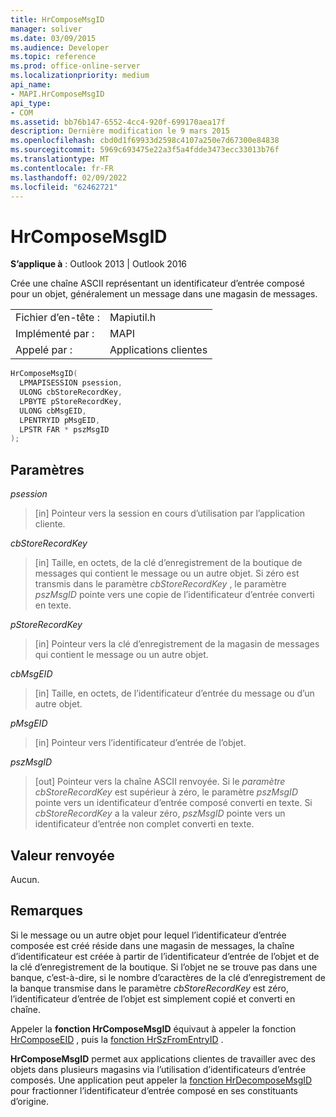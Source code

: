```yaml
---
title: HrComposeMsgID
manager: soliver
ms.date: 03/09/2015
ms.audience: Developer
ms.topic: reference
ms.prod: office-online-server
ms.localizationpriority: medium
api_name:
- MAPI.HrComposeMsgID
api_type:
- COM
ms.assetid: bb76b147-6552-4cc4-920f-699170aea17f
description: Dernière modification le 9 mars 2015
ms.openlocfilehash: cbd0d1f69933d2598c4107a250e7d67300e84838
ms.sourcegitcommit: 5969c693475e22a3f5a4fdde3473ecc33013b76f
ms.translationtype: MT
ms.contentlocale: fr-FR
ms.lasthandoff: 02/09/2022
ms.locfileid: "62462721"
---
```

# <a name="hrcomposemsgid"></a>HrComposeMsgID

  
  
**S’applique à** : Outlook 2013 | Outlook 2016 
  
Crée une chaîne ASCII représentant un identificateur d’entrée composé pour un objet, généralement un message dans une magasin de messages. 
  
|||
|:-----|:-----|
|Fichier d’en-tête :  <br/> |Mapiutil.h  <br/> |
|Implémenté par :  <br/> |MAPI  <br/> |
|Appelé par :  <br/> |Applications clientes  <br/> |
   
```cpp
HrComposeMsgID(
  LPMAPISESSION psession,
  ULONG cbStoreRecordKey,
  LPBYTE pStoreRecordKey,
  ULONG cbMsgEID,
  LPENTRYID pMsgEID,
  LPSTR FAR * pszMsgID
);
```

## <a name="parameters"></a>Paramètres

 _psession_
  
> [in] Pointeur vers la session en cours d’utilisation par l’application cliente. 
    
 _cbStoreRecordKey_
  
> [in] Taille, en octets, de la clé d’enregistrement de la boutique de messages qui contient le message ou un autre objet. Si zéro est transmis dans le paramètre _cbStoreRecordKey_ , le paramètre  _pszMsgID_ pointe vers une copie de l’identificateur d’entrée converti en texte. 
    
 _pStoreRecordKey_
  
> [in] Pointeur vers la clé d’enregistrement de la magasin de messages qui contient le message ou un autre objet. 
    
 _cbMsgEID_
  
> [in] Taille, en octets, de l’identificateur d’entrée du message ou d’un autre objet. 
    
 _pMsgEID_
  
> [in] Pointeur vers l’identificateur d’entrée de l’objet. 
    
 _pszMsgID_
  
> [out] Pointeur vers la chaîne ASCII renvoyée. Si le  _paramètre cbStoreRecordKey_ est supérieur à zéro, le paramètre  _pszMsgID_ pointe vers un identificateur d’entrée composé converti en texte. Si  _cbStoreRecordKey_ a la valeur zéro,  _pszMsgID_ pointe vers un identificateur d’entrée non complet converti en texte. 
    
## <a name="return-value"></a>Valeur renvoyée

Aucun.
  
## <a name="remarks"></a>Remarques

Si le message ou un autre objet pour lequel l’identificateur d’entrée composée est créé réside dans une magasin de messages, la chaîne d’identificateur est créée à partir de l’identificateur d’entrée de l’objet et de la clé d’enregistrement de la boutique. Si l’objet ne se trouve pas dans une banque, c’est-à-dire, si le nombre d’caractères de la clé d’enregistrement de la banque transmise dans le paramètre _cbStoreRecordKey_ est zéro, l’identificateur d’entrée de l’objet est simplement copié et converti en chaîne. 
  
Appeler la **fonction HrComposeMsgID** équivaut à appeler la fonction [HrComposeEID](hrcomposeeid.md) , puis la [fonction HrSzFromEntryID](hrszfromentryid.md) . 
  
 **HrComposeMsgID** permet aux applications clientes de travailler avec des objets dans plusieurs magasins via l’utilisation d’identificateurs d’entrée composés. Une application peut appeler la [fonction HrDecomposeMsgID](hrdecomposemsgid.md) pour fractionner l’identificateur d’entrée composé en ses constituants d’origine. 
  


